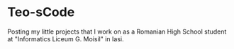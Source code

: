 # Teo-sCode
Posting my little projects that I work on as a Romanian High School student at "Informatics Liceum G. Moisil" in Iasi.
